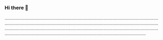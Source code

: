 ### Hi there 👋

......................................................................................................................................................................................................................................................................................................................................................................................................................................................................................................